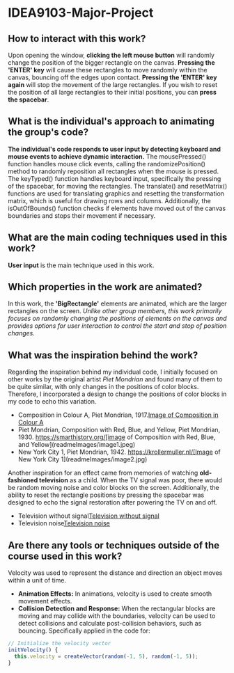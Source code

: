 # IDEA9103-Major-Project

## How to interact with this work?

Upon opening the window, **clicking the left mouse button** will randomly change the position of the bigger rectangle on the canvas. **Pressing the 'ENTER' key** will cause these rectangles to move randomly within the canvas, bouncing off the edges upon contact. **Pressing the 'ENTER' key again** will stop the movement of the large rectangles. If you wish to reset the position of all large rectangles to their initial positions, you can **press the spacebar**.

## What is the individual's approach to animating the group's code?

**The individual's code responds to user input by detecting keyboard and mouse events to achieve dynamic interaction.** The mousePressed() function handles mouse click events, calling the randomizePosition() method to randomly reposition all rectangles when the mouse is pressed. The keyTyped() function handles keyboard input, specifically the pressing of the spacebar, for moving the rectangles. The translate() and resetMatrix() functions are used for translating graphics and resetting the transformation matrix, which is useful for drawing rows and columns. Additionally, the isOutOfBounds() function checks if elements have moved out of the canvas boundaries and stops their movement if necessary.

## What are the main coding techniques used in this work?

**User input** is the main technique used in this work.

## Which properties in the work are animated?

In this work, the **'BigRectangle'** elements are animated, which are the larger rectangles on the screen. *Unlike other group members, this work primarily focuses on randomly changing the positions of elements on the canvas and provides options for user interaction to control the start and stop of position changes.*

## What was the inspiration behind the work?

Regarding the inspiration behind my individual code, I initially focused on other works by the original artist *Piet Mondrian* and found many of them to be quite similar, with only changes in the positions of color blocks. Therefore, I incorporated a design to change the positions of color blocks in my code to echo this variation. 

* Composition in Colour A, Piet Mondrian, 1917.[Image of Composition in Colour A](readmeImages/image3.jpg)
* Piet Mondrian, Composition with Red, Blue, and Yellow, Piet Mondrian, 1930. https://smarthistory.org/[image of Composition with Red, Blue, and Yellow](readmeImages/image1.jpeg)
* New York City 1, Piet Mondrian, 1942. https://krollermuller.nl/[Image of New York City 1](readmeImages/image2.jpg)

Another inspiration for an effect came from memories of watching **old-fashioned television** as a child. When the TV signal was poor, there would be random moving noise and color blocks on the screen. Additionally, the ability to reset the rectangle positions by pressing the spacebar was designed to echo the signal restoration after powering the TV on and off.

* Television without signal[Television without signal](readmeImages/image4.jpeg)
* Television noise[Television noise](readmeImages/image5.jpg)

## Are there any tools or techniques outside of the course used in this work?

Velocity was used to represent the distance and direction an object moves within a unit of time. 
* **Animation Effects:**
In animations, velocity is used to create smooth movement effects.
* **Collision Detection and Response:**
When the rectangular blocks are moving and may collide with the boundaries, velocity can be used to detect collisions and calculate post-collision behaviors, such as bouncing.
Specifically applied in the code for:

```javascript
// Initialize the velocity vector
initVelocity() {
  this.velocity = createVector(random(-1, 5), random(-1, 5));
}
```
